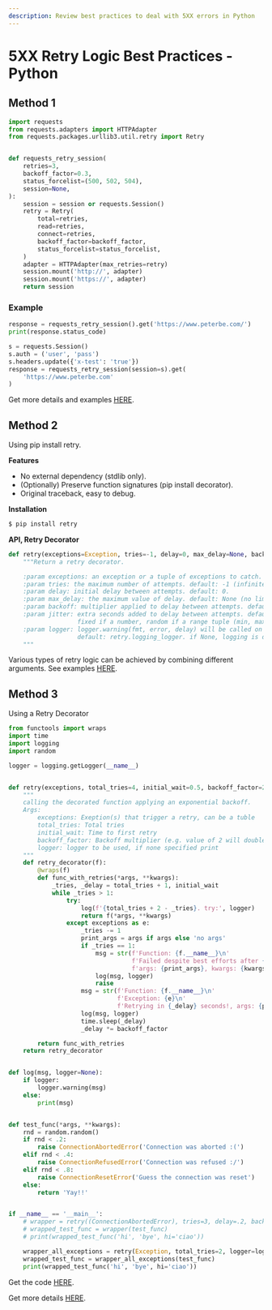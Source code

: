 ```yaml
---
description: Review best practices to deal with 5XX errors in Python
---
```


# 5XX Retry Logic Best Practices - Python

## Method 1

```python
import requests
from requests.adapters import HTTPAdapter
from requests.packages.urllib3.util.retry import Retry


def requests_retry_session(
    retries=3,
    backoff_factor=0.3,
    status_forcelist=(500, 502, 504),
    session=None,
):
    session = session or requests.Session()
    retry = Retry(
        total=retries,
        read=retries,
        connect=retries,
        backoff_factor=backoff_factor,
        status_forcelist=status_forcelist,
    )
    adapter = HTTPAdapter(max_retries=retry)
    session.mount('http://', adapter)
    session.mount('https://', adapter)
    return session
```

### Example

```python
response = requests_retry_session().get('https://www.peterbe.com/')
print(response.status_code)

s = requests.Session()
s.auth = ('user', 'pass')
s.headers.update({'x-test': 'true'})
response = requests_retry_session(session=s).get(
    'https://www.peterbe.com'
)
```

Get more details and examples [HERE](https://www.peterbe.com/plog/best-practice-with-retries-with-requests).

## **Method 2**

Using pip install retry.

**Features**

* No external dependency \(stdlib only\).
* \(Optionally\) Preserve function signatures \(pip install decorator\).
* Original traceback, easy to debug.

**Installation**

```python
$ pip install retry
```

**API, Retry Decorator**

```python
def retry(exceptions=Exception, tries=-1, delay=0, max_delay=None, backoff=1, jitter=0, logger=logging_logger):
    """Return a retry decorator.

    :param exceptions: an exception or a tuple of exceptions to catch. default: Exception.
    :param tries: the maximum number of attempts. default: -1 (infinite).
    :param delay: initial delay between attempts. default: 0.
    :param max_delay: the maximum value of delay. default: None (no limit).
    :param backoff: multiplier applied to delay between attempts. default: 1 (no backoff).
    :param jitter: extra seconds added to delay between attempts. default: 0.
                   fixed if a number, random if a range tuple (min, max)
    :param logger: logger.warning(fmt, error, delay) will be called on failed attempts.
                   default: retry.logging_logger. if None, logging is disabled.
    """
```

Various types of retry logic can be achieved by combining different arguments. See examples [HERE](https://pypi.org/project/retry/).

## Method 3

Using a Retry Decorator

```python
from functools import wraps
import time
import logging
import random

logger = logging.getLogger(__name__)


def retry(exceptions, total_tries=4, initial_wait=0.5, backoff_factor=2, logger=None):
    """
    calling the decorated function applying an exponential backoff.
    Args:
        exceptions: Exeption(s) that trigger a retry, can be a tuble
        total_tries: Total tries
        initial_wait: Time to first retry
        backoff_factor: Backoff multiplier (e.g. value of 2 will double the delay each retry).
        logger: logger to be used, if none specified print
    """
    def retry_decorator(f):
        @wraps(f)
        def func_with_retries(*args, **kwargs):
            _tries, _delay = total_tries + 1, initial_wait
            while _tries > 1:
                try:
                    log(f'{total_tries + 2 - _tries}. try:', logger)
                    return f(*args, **kwargs)
                except exceptions as e:
                    _tries -= 1
                    print_args = args if args else 'no args'
                    if _tries == 1:
                        msg = str(f'Function: {f.__name__}\n'
                                  f'Failed despite best efforts after {total_tries} tries.\n'
                                  f'args: {print_args}, kwargs: {kwargs}')
                        log(msg, logger)
                        raise
                    msg = str(f'Function: {f.__name__}\n'
                              f'Exception: {e}\n'
                              f'Retrying in {_delay} seconds!, args: {print_args}, kwargs: {kwargs}\n')
                    log(msg, logger)
                    time.sleep(_delay)
                    _delay *= backoff_factor

        return func_with_retries
    return retry_decorator


def log(msg, logger=None):
    if logger:
        logger.warning(msg)
    else:
        print(msg)


def test_func(*args, **kwargs):
    rnd = random.random()
    if rnd < .2:
        raise ConnectionAbortedError('Connection was aborted :(')
    elif rnd < .4:
        raise ConnectionRefusedError('Connection was refused :/')
    elif rnd < .8:
        raise ConnectionResetError('Guess the connection was reset')
    else:
        return 'Yay!!'


if __name__ == '__main__':
    # wrapper = retry((ConnectionAbortedError), tries=3, delay=.2, backoff=1, logger=logger)
    # wrapped_test_func = wrapper(test_func)
    # print(wrapped_test_func('hi', 'bye', hi='ciao'))

    wrapper_all_exceptions = retry(Exception, total_tries=2, logger=logger)
    wrapped_test_func = wrapper_all_exceptions(test_func)
    print(wrapped_test_func('hi', 'bye', hi='ciao'))
```

Get the code [HERE](https://gist.github.com/FBosler/be10229aba491a8c912e3a1543bbc74e).

Get more details [HERE](https://towardsdatascience.com/are-you-using-python-with-apis-learn-how-to-use-a-retry-decorator-27b6734c3e6).

